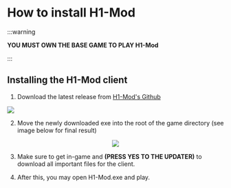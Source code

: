 # How to install H1-Mod

:::warning

**YOU MUST OWN THE BASE GAME TO PLAY H1-Mod**

:::

## Installing the H1-Mod client

1. Download the latest release from [H1-Mod's Github](https://github.com/h1-mod/h1-mod/releases)

![](/img/releases.png)

2. Move the newly downloaded exe into the root of the game directory (see image below for final result)

<center><img src="/img/results.png"/></center>

3. Make sure to get in-game and **(PRESS YES TO THE UPDATER)** to download all important files for the client.

4. After this, you may open H1-Mod.exe and play. 
